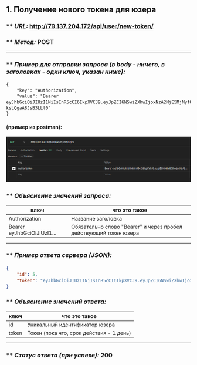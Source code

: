 ## 1. Получение нового токена для юзера

### ** _URL:_ http://79.137.204.172/api/user/new-token/

### ** _Метод:_ POST

<hr>

### ** _Пример для отправки запроса (в body - ничего, в заголовках - один ключ, указан ниже):_

```
{
    "key": "Authorization",
    "value": "Bearer eyJhbGciOiJIUzI1NiIsInR5cCI6IkpXVCJ9.eyJpZCI6NSwiZXhwIjoxNzA2MjE5MjMyfQ.yMy6RiCFvhitLZ0IavmQS4P_O1-ksLQgaA8JsB3LLl0"
}
```

#### (пример из postman):

![Postman](./img/postman_new_token.png)

### ** _Объяснение значений запроса:_

| ключ                       | что это такое                                                     |
|----------------------------|-------------------------------------------------------------------|
| Authorization              | Название заголовка                                                |
| Bearer eyJhbGciOiJIUzI1... | Обязательно слово "Bearer" и через пробел действующий токен юзера |

<hr>

### ** _Пример ответа сервера (JSON):_

```json
{
    "id": 5,
    "token": "eyJhbGciOiJIUzI1NiIsInR5cCI6IkpXVCJ9.eyJpZCI6NSwiZXhwIjoxNzA2MjE5MjU2fQ.aEAyGLGb_MilvtytmDQ4jrTV833Wd9bRHnW1JsTsI8g"
}
```

### ** _Объяснение значений ответа:_

| ключ  | что это такое                            |
|-------|------------------------------------------|
| id    | Уникальный идентификатор юзера           |
| token | Токен (пока что, срок действия - 1 день) |

<hr>

### ** _Статус ответа (при успехе):_ 200
